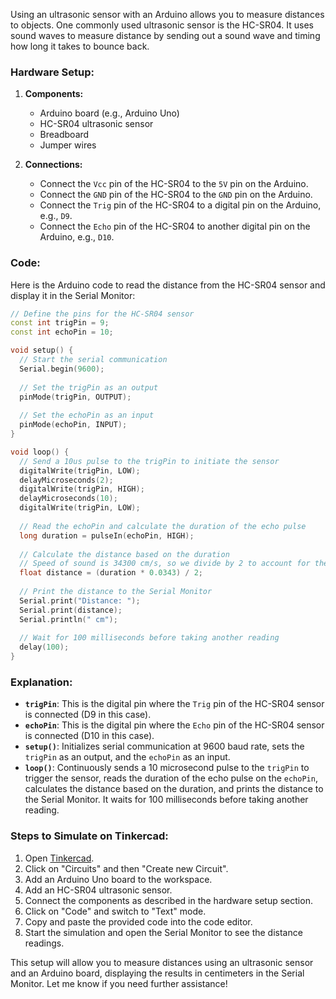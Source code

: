 Using an ultrasonic sensor with an Arduino allows you to measure distances to objects. One commonly used ultrasonic sensor is the HC-SR04. It uses sound waves to measure distance by sending out a sound wave and timing how long it takes to bounce back.

### Hardware Setup:

1. **Components:**
   - Arduino board (e.g., Arduino Uno)
   - HC-SR04 ultrasonic sensor
   - Breadboard
   - Jumper wires

2. **Connections:**
   - Connect the `Vcc` pin of the HC-SR04 to the `5V` pin on the Arduino.
   - Connect the `GND` pin of the HC-SR04 to the `GND` pin on the Arduino.
   - Connect the `Trig` pin of the HC-SR04 to a digital pin on the Arduino, e.g., `D9`.
   - Connect the `Echo` pin of the HC-SR04 to another digital pin on the Arduino, e.g., `D10`.

### Code:

Here is the Arduino code to read the distance from the HC-SR04 sensor and display it in the Serial Monitor:

```cpp
// Define the pins for the HC-SR04 sensor
const int trigPin = 9;
const int echoPin = 10;

void setup() {
  // Start the serial communication
  Serial.begin(9600);
  
  // Set the trigPin as an output
  pinMode(trigPin, OUTPUT);
  
  // Set the echoPin as an input
  pinMode(echoPin, INPUT);
}

void loop() {
  // Send a 10us pulse to the trigPin to initiate the sensor
  digitalWrite(trigPin, LOW);
  delayMicroseconds(2);
  digitalWrite(trigPin, HIGH);
  delayMicroseconds(10);
  digitalWrite(trigPin, LOW);
  
  // Read the echoPin and calculate the duration of the echo pulse
  long duration = pulseIn(echoPin, HIGH);
  
  // Calculate the distance based on the duration
  // Speed of sound is 34300 cm/s, so we divide by 2 to account for the round-trip
  float distance = (duration * 0.0343) / 2;
  
  // Print the distance to the Serial Monitor
  Serial.print("Distance: ");
  Serial.print(distance);
  Serial.println(" cm");
  
  // Wait for 100 milliseconds before taking another reading
  delay(100);
}
```

### Explanation:

- **`trigPin`**: This is the digital pin where the `Trig` pin of the HC-SR04 sensor is connected (D9 in this case).
- **`echoPin`**: This is the digital pin where the `Echo` pin of the HC-SR04 sensor is connected (D10 in this case).
- **`setup()`**: Initializes serial communication at 9600 baud rate, sets the `trigPin` as an output, and the `echoPin` as an input.
- **`loop()`**: Continuously sends a 10 microsecond pulse to the `trigPin` to trigger the sensor, reads the duration of the echo pulse on the `echoPin`, calculates the distance based on the duration, and prints the distance to the Serial Monitor. It waits for 100 milliseconds before taking another reading.

### Steps to Simulate on Tinkercad:

1. Open [Tinkercad](https://www.tinkercad.com/).
2. Click on "Circuits" and then "Create new Circuit".
3. Add an Arduino Uno board to the workspace.
4. Add an HC-SR04 ultrasonic sensor.
5. Connect the components as described in the hardware setup section.
6. Click on "Code" and switch to "Text" mode.
7. Copy and paste the provided code into the code editor.
8. Start the simulation and open the Serial Monitor to see the distance readings.

This setup will allow you to measure distances using an ultrasonic sensor and an Arduino board, displaying the results in centimeters in the Serial Monitor. Let me know if you need further assistance!